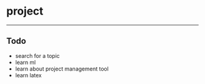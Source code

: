 # project
---

## Todo
- search for a topic
- learn ml
- learn about project management tool
- learn latex
